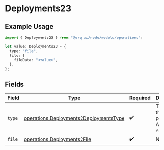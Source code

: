 # Deployments23

## Example Usage

```typescript
import { Deployments23 } from "@orq-ai/node/models/operations";

let value: Deployments23 = {
  type: "file",
  file: {
    fileData: "<value>",
  },
};
```

## Fields

| Field                                                                                            | Type                                                                                             | Required                                                                                         | Description                                                                                      |
| ------------------------------------------------------------------------------------------------ | ------------------------------------------------------------------------------------------------ | ------------------------------------------------------------------------------------------------ | ------------------------------------------------------------------------------------------------ |
| `type`                                                                                           | [operations.Deployments2DeploymentsType](../../models/operations/deployments2deploymentstype.md) | :heavy_check_mark:                                                                               | The type of the content part. Always `file`.                                                     |
| `file`                                                                                           | [operations.Deployments2File](../../models/operations/deployments2file.md)                       | :heavy_check_mark:                                                                               | N/A                                                                                              |